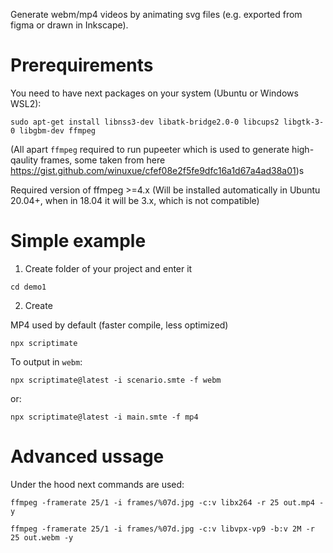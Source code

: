 Generate webm/mp4 videos by animating svg files (e.g. exported from figma or drawn in Inkscape).

# Prerequirements 
You need to have next packages on your system (Ubuntu or Windows WSL2):

```
sudo apt-get install libnss3-dev libatk-bridge2.0-0 libcups2 libgtk-3-0 libgbm-dev ffmpeg
```

(All apart `ffmpeg` required to run pupeeter which is used to generate high-qaulity frames, some taken from here https://gist.github.com/winuxue/cfef08e2f5fe9dfc16a1d67a4ad38a01)s

Required version of ffmpeg >=4.x (Will be installed automatically in Ubuntu 20.04+, when in 18.04 it will be 3.x, which is not compatible)


# Simple example


1. Create folder of your project and enter it

```
cd demo1
```

2. Create 

MP4 used by default (faster compile, less optimized)

```
npx scriptimate
```

To output in `webm`:

```
npx scriptimate@latest -i scenario.smte -f webm
```

or:

```
npx scriptimate@latest -i main.smte -f mp4
```


# Advanced ussage

Under the hood next commands are used:

```
ffmpeg -framerate 25/1 -i frames/%07d.jpg -c:v libx264 -r 25 out.mp4 -y
```

```
ffmpeg -framerate 25/1 -i frames/%07d.jpg -c:v libvpx-vp9 -b:v 2M -r 25 out.webm -y
```
